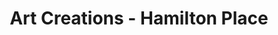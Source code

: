 ---
title: Art Creations - Hamilton Place
address: 201 Frazier Ave, Unit C
city: Chattanooga
state: Tennessee
country: United States
phone: 423-267-0072
website: art-creations.com
weburl: http://www.art-creations.com
ecommerce: false
type: stores
---